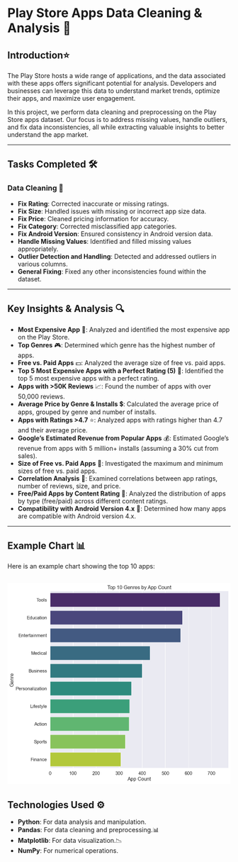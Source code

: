 # Play Store Apps Data Cleaning & Analysis 📱

## Introduction⭐
The Play Store hosts a wide range of applications, and the data associated with these apps offers significant potential for analysis. Developers and businesses can leverage this data to understand market trends, optimize their apps, and maximize user engagement.

In this project, we perform data cleaning and preprocessing on the Play Store apps dataset. Our focus is to address missing values, handle outliers, and fix data inconsistencies, all while extracting valuable insights to better understand the app market.

---

## Tasks Completed 🛠️

### Data Cleaning 🧹
- **Fix Rating**: Corrected inaccurate or missing ratings.
- **Fix Size**: Handled issues with missing or incorrect app size data.
- **Fix Price**: Cleaned pricing information for accuracy.
- **Fix Category**: Corrected misclassified app categories.
- **Fix Android Version**: Ensured consistency in Android version data.
- **Handle Missing Values**: Identified and filled missing values appropriately.
- **Outlier Detection and Handling**: Detected and addressed outliers in various columns.
- **General Fixing**: Fixed any other inconsistencies found within the dataset.

---

## Key Insights & Analysis 🔍

- **Most Expensive App** 💸: Analyzed and identified the most expensive app on the Play Store.
- **Top Genres** 🎮: Determined which genre has the highest number of apps.
- **Free vs. Paid Apps** 💵: Analyzed the average size of free vs. paid apps.
- **Top 5 Most Expensive Apps with a Perfect Rating (5)** 🌟: Identified the top 5 most expensive apps with a perfect rating.
- **Apps with >50K Reviews** 📈: Found the number of apps with over 50,000 reviews.
- **Average Price by Genre & Installs** 💲: Calculated the average price of apps, grouped by genre and number of installs.
- **Apps with Ratings >4.7** ⭐: Analyzed apps with ratings higher than 4.7 and their average price.
- **Google’s Estimated Revenue from Popular Apps** 💰: Estimated Google’s revenue from apps with 5 million+ installs (assuming a 30% cut from sales).
- **Size of Free vs. Paid Apps** 📏: Investigated the maximum and minimum sizes of free vs. paid apps.
- **Correlation Analysis** 🔗: Examined correlations between app ratings, number of reviews, size, and price.
- **Free/Paid Apps by Content Rating** 📱: Analyzed the distribution of apps by type (free/paid) across different content ratings.
- **Compatibility with Android Version 4.x** 📱: Determined how many apps are compatible with Android version 4.x.

---
## Example Chart 📊

Here is an example chart showing the top 10 apps:

![Top 10 Apps](Top10Apps.png)
---

## Technologies Used ⚙️
- **Python**: For data analysis and manipulation.
- **Pandas**: For data cleaning and preprocessing.📊
- **Matplotlib**: For data visualization.📉
- **NumPy**: For numerical operations.

